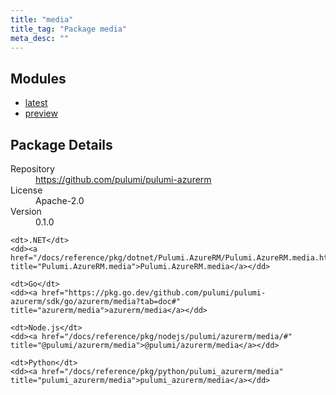 ```yaml
---
title: "media"
title_tag: "Package media"
meta_desc: ""
---
```


<!-- WARNING: this file was generated by Pulumi Docs Generator. -->
<!-- Do not edit by hand unless you're certain you know what you are doing! -->



<h2 id="modules">Modules</h2>
<ul class="api">
    <li><a href="latest/" title="latest"><span class="symbol module"></span>latest</a></li>
    <li><a href="preview/" title="preview"><span class="symbol module"></span>preview</a></li>
</ul>

<h2 id="package-details">Package Details</h2>
<dl class="package-details">
	<dt>Repository</dt>
	<dd><a href="https://github.com/pulumi/pulumi-azurerm">https://github.com/pulumi/pulumi-azurerm</a></dd>
	<dt>License</dt>
	<dd>Apache-2.0</dd>
	<dt>Version</dt>
	<dd>0.1.0</dd>
</dl>



<dl class="tabular">

    <dt>.NET</dt>
    <dd><a href="/docs/reference/pkg/dotnet/Pulumi.AzureRM/Pulumi.AzureRM.media.html" title="Pulumi.AzureRM.media">Pulumi.AzureRM.media</a></dd>

    <dt>Go</dt>
    <dd><a href="https://pkg.go.dev/github.com/pulumi/pulumi-azurerm/sdk/go/azurerm/media?tab=doc#" title="azurerm/media">azurerm/media</a></dd>

    <dt>Node.js</dt>
    <dd><a href="/docs/reference/pkg/nodejs/pulumi/azurerm/media/#" title="@pulumi/azurerm/media">@pulumi/azurerm/media</a></dd>

    <dt>Python</dt>
    <dd><a href="/docs/reference/pkg/python/pulumi_azurerm/media" title="pulumi_azurerm/media">pulumi_azurerm/media</a></dd>

</dl>

